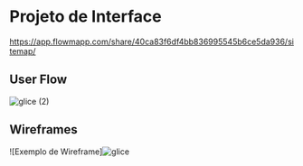 
# Projeto de Interface

https://app.flowmapp.com/share/40ca83f6df4bb836995545b6ce5da936/sitemap/

## User Flow
![glice (2)](https://user-images.githubusercontent.com/84160377/118208935-046a9d00-b43e-11eb-9463-9217bfdeb8f9.png)




## Wireframes

![Exemplo de Wireframe]![glice](https://user-images.githubusercontent.com/84160377/118208910-fb79cb80-b43d-11eb-93e4-54bf79ee0846.png)
